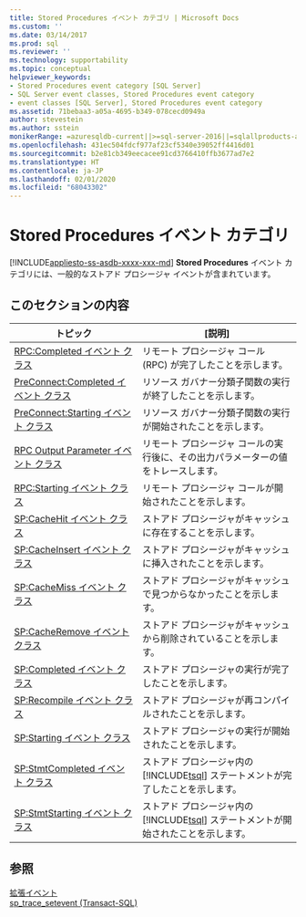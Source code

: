 ```yaml
---
title: Stored Procedures イベント カテゴリ | Microsoft Docs
ms.custom: ''
ms.date: 03/14/2017
ms.prod: sql
ms.reviewer: ''
ms.technology: supportability
ms.topic: conceptual
helpviewer_keywords:
- Stored Procedures event category [SQL Server]
- SQL Server event classes, Stored Procedures event category
- event classes [SQL Server], Stored Procedures event category
ms.assetid: 71bebaa3-a05a-4695-b349-078cecd0949a
author: stevestein
ms.author: sstein
monikerRange: =azuresqldb-current||>=sql-server-2016||=sqlallproducts-allversions||>=sql-server-linux-2017||=azuresqldb-mi-current
ms.openlocfilehash: 431ec504fdcf977af23cf5340e39052ff4416d01
ms.sourcegitcommit: b2e81cb349eecacee91cd3766410ffb3677ad7e2
ms.translationtype: HT
ms.contentlocale: ja-JP
ms.lasthandoff: 02/01/2020
ms.locfileid: "68043302"
---
```

# <a name="stored-procedures-event-category"></a>Stored Procedures イベント カテゴリ
[!INCLUDE[appliesto-ss-asdb-xxxx-xxx-md](../../includes/appliesto-ss-asdb-xxxx-xxx-md.md)]
  **Stored Procedures** イベント カテゴリには、一般的なストアド プロシージャ イベントが含まれています。  
  
## <a name="in-this-section"></a>このセクションの内容  
  
|トピック|[説明]|  
|-----------|-----------------|  
|[RPC:Completed イベント クラス](../../relational-databases/event-classes/rpc-completed-event-class.md)|リモート プロシージャ コール (RPC) が完了したことを示します。|  
|[PreConnect:Completed イベント クラス](../../relational-databases/event-classes/preconnect-completed-event-class.md)|リソース ガバナー分類子関数の実行が終了したことを示します。|  
|[PreConnect:Starting イベント クラス](../../relational-databases/event-classes/preconnect-starting-event-class.md)|リソース ガバナー分類子関数の実行が開始されたことを示します。|  
|[RPC Output Parameter イベント クラス](../../relational-databases/event-classes/rpc-output-parameter-event-class.md)|リモート プロシージャ コールの実行後に、その出力パラメーターの値をトレースします。|  
|[RPC:Starting イベント クラス](../../relational-databases/event-classes/rpc-starting-event-class.md)|リモート プロシージャ コールが開始されたことを示します。|  
|[SP:CacheHit イベント クラス](../../relational-databases/event-classes/sp-cachehit-event-class.md)|ストアド プロシージャがキャッシュに存在することを示します。|  
|[SP:CacheInsert イベント クラス](../../relational-databases/event-classes/sp-cacheinsert-event-class.md)|ストアド プロシージャがキャッシュに挿入されたことを示します。|  
|[SP:CacheMiss イベント クラス](../../relational-databases/event-classes/sp-cachemiss-event-class.md)|ストアド プロシージャがキャッシュで見つからなかったことを示します。|  
|[SP:CacheRemove イベント クラス](../../relational-databases/event-classes/sp-cacheremove-event-class.md)|ストアド プロシージャがキャッシュから削除されていることを示します。|  
|[SP:Completed イベント クラス](../../relational-databases/event-classes/sp-completed-event-class.md)|ストアド プロシージャの実行が完了したことを示します。|  
|[SP:Recompile イベント クラス](../../relational-databases/event-classes/sp-recompile-event-class.md)|ストアド プロシージャが再コンパイルされたことを示します。|  
|[SP:Starting イベント クラス](../../relational-databases/event-classes/sp-starting-event-class.md)|ストアド プロシージャの実行が開始されたことを示します。|  
|[SP:StmtCompleted イベント クラス](../../relational-databases/event-classes/sp-stmtcompleted-event-class.md)|ストアド プロシージャ内の [!INCLUDE[tsql](../../includes/tsql-md.md)] ステートメントが完了したことを示します。|  
|[SP:StmtStarting イベント クラス](../../relational-databases/event-classes/sp-stmtstarting-event-class.md)|ストアド プロシージャ内の [!INCLUDE[tsql](../../includes/tsql-md.md)] ステートメントが開始されたことを示します。|  
  
## <a name="see-also"></a>参照  
 [拡張イベント](../../relational-databases/extended-events/extended-events.md)   
 [sp_trace_setevent &#40;Transact-SQL&#41;](../../relational-databases/system-stored-procedures/sp-trace-setevent-transact-sql.md)  
  
  
